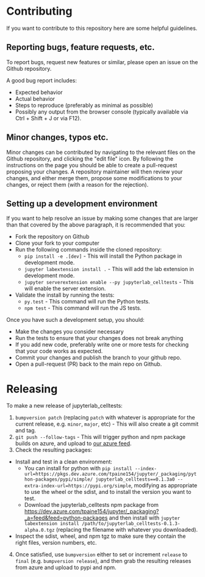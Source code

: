 # Contributing

If you want to contribute to this repository here are some helpful guidelines.

## Reporting bugs, feature requests, etc.

To report bugs, request new features or similar, please open an issue on the Github
repository.

A good bug report includes:

- Expected behavior
- Actual behavior
- Steps to reproduce (preferably as minimal as possible)
- Possibly any output from the browser console (typically available via Ctrl + Shift + J or via F12).

## Minor changes, typos etc.

Minor changes can be contributed by navigating to the relevant files on the Github repository,
and clicking the "edit file" icon. By following the instructions on the page you should be able to
create a pull-request proposing your changes. A repository maintainer will then review your changes,
and either merge them, propose some modifications to your changes, or reject them (with a reason for
the rejection).

## Setting up a development environment

If you want to help resolve an issue by making some changes that are larger than that covered by the above paragraph, it is recommended that you:

- Fork the repository on Github
- Clone your fork to your computer
- Run the following commands inside the cloned repository:
  - `pip install -e .[dev]` - This will install the Python package in development
    mode.
  - `jupyter labextension install .` - This will add the lab extension in development
    mode.
  - `jupyter serverextension enable --py jupyterlab_celltests` - This will enable the server extension.
- Validate the install by running the tests:
  - `py.test` - This command will run the Python tests.
  - `npm test` - This command will run the JS tests.

Once you have such a development setup, you should:

- Make the changes you consider necessary
- Run the tests to ensure that your changes does not break anything
- If you add new code, preferably write one or more tests for checking that your code works as expected.
- Commit your changes and publish the branch to your github repo.
- Open a pull-request (PR) back to the main repo on Github.

# Releasing

To make a new release of jupyterlab_celltests:

1. `bumpversion patch` (replacing `patch` with whatever is appropriate for the current release, e.g. `minor`, `major`, etc) - This will also create a git commit and tag.
2. `git push --follow-tags` - This will trigger python and npm package builds on azure, and upload to [our azure feed](https://dev.azure.com/tpaine154/jupyter/_packaging?_a=feed&feed=python-packages).
3. Check the resulting packages:
  - Install and test in a clean environment:
    - You can install for python with `pip install --index-url=https://pkgs.dev.azure.com/tpaine154/jupyter/_packaging/python-packages/pypi/simple/ jupyterlab_celltests==0.1.3a0 --extra-index-url=https://pypi.org/simple`, modifying as appropriate to use the wheel or the sdist, and to install the version you want to test.
    - Download the jupyterlab_celltests npm package from https://dev.azure.com/tpaine154/jupyter/_packaging?_a=feed&feed=python-packages and then install with `jupyter labextension install /path/to/jupyterlab_celltests-0.1.3-alpha.0.tgz` (replacing the filename with whatever you downloaded).
  - Inspect the sdist, wheel, and npm tgz to make sure they contain the right files, version numbers, etc.
4. Once satisfied, use `bumpversion` either to set or increment `release` to `final` (e.g.  `bumpversion release`), and then grab the resulting releases from azure and upload to pypi and npm.
